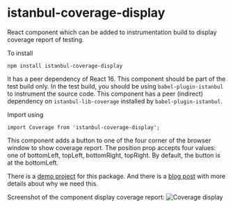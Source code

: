 # istanbul-coverage-display
React component which can be added to instrumentation build to display coverage report of testing.

To install
```
npm install istanbul-coverage-display
```

It has a peer dependency of React 16. This component should be part of the test build only. In the test build, you should be using `babel-plugin-istanbul`
to instrument the source code. This component has a peer (indirect) dependency on `istanbul-lib-coverage` installed by `babel-plugin-istanbul`.

Import using
```
import Coverage from 'istanbul-coverage-display';
```
This component adds a button to one of the four corner of the browser window to show coverage report. The position prop accepts four values: 
one of bottomLeft, topLeft, bottomRight, topRight. By default, the button is at the bottomLeft.

There is a [demo project](https://github.com/vijayst/istanbuldemo) for this package. And there is a [blog post](https://vijayt.com/post/code-coverage-of-manual-testing-using-istanbul/) with more details about why we need this.

Screenshot of the component display coverage report:
![Coverage display]('coverage-display.png')

